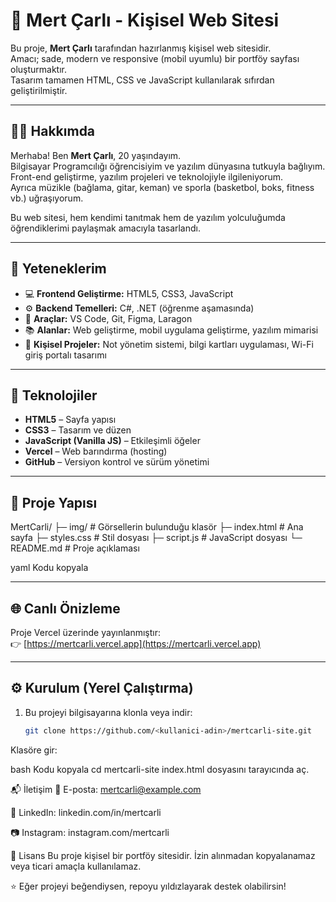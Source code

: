 # 💼 Mert Çarlı - Kişisel Web Sitesi

Bu proje, **Mert Çarlı** tarafından hazırlanmış kişisel web sitesidir.  
Amacı; sade, modern ve responsive (mobil uyumlu) bir portföy sayfası oluşturmaktır.  
Tasarım tamamen HTML, CSS ve JavaScript kullanılarak sıfırdan geliştirilmiştir.

---

## 👨‍💻 Hakkımda

Merhaba! Ben **Mert Çarlı**, 20 yaşındayım.  
Bilgisayar Programcılığı öğrencisiyim ve yazılım dünyasına tutkuyla bağlıyım.  
Front-end geliştirme, yazılım projeleri ve teknolojiyle ilgileniyorum.  
Ayrıca müzikle (bağlama, gitar, keman) ve sporla (basketbol, boks, fitness vb.) uğraşıyorum.  

Bu web sitesi, hem kendimi tanıtmak hem de yazılım yolculuğumda öğrendiklerimi paylaşmak amacıyla tasarlandı.  

---

## 🧠 Yeteneklerim
- 💻 **Frontend Geliştirme:** HTML5, CSS3, JavaScript  
- ⚙️ **Backend Temelleri:** C#, .NET (öğrenme aşamasında)  
- 🧩 **Araçlar:** VS Code, Git, Figma, Laragon  
- 📚 **Alanlar:** Web geliştirme, mobil uygulama geliştirme, yazılım mimarisi  
- 🎯 **Kişisel Projeler:** Not yönetim sistemi, bilgi kartları uygulaması, Wi-Fi giriş portalı tasarımı  

---

## 🚀 Teknolojiler
- **HTML5** – Sayfa yapısı  
- **CSS3** – Tasarım ve düzen  
- **JavaScript (Vanilla JS)** – Etkileşimli öğeler  
- **Vercel** – Web barındırma (hosting)  
- **GitHub** – Versiyon kontrol ve sürüm yönetimi  

---

## 🧩 Proje Yapısı
MertCarli/
├─ img/ # Görsellerin bulunduğu klasör
├─ index.html # Ana sayfa
├─ styles.css # Stil dosyası
├─ script.js # JavaScript dosyası
└─ README.md # Proje açıklaması

yaml
Kodu kopyala

---

## 🌐 Canlı Önizleme
Proje Vercel üzerinde yayınlanmıştır:  
👉 [https://mertcarli.vercel.app](https://mertcarli.vercel.app)

---

## ⚙️ Kurulum (Yerel Çalıştırma)
1. Bu projeyi bilgisayarına klonla veya indir:
   ```bash
   git clone https://github.com/<kullanici-adin>/mertcarli-site.git
Klasöre gir:

bash
Kodu kopyala
cd mertcarli-site
index.html dosyasını tarayıcında aç.

📬 İletişim
📧 E-posta: mertcarli@example.com

💼 LinkedIn: linkedin.com/in/mertcarli

📷 Instagram: instagram.com/mertcarli

📄 Lisans
Bu proje kişisel bir portföy sitesidir.
İzin alınmadan kopyalanamaz veya ticari amaçla kullanılamaz.

⭐ Eğer projeyi beğendiysen, repoyu yıldızlayarak destek olabilirsin!
